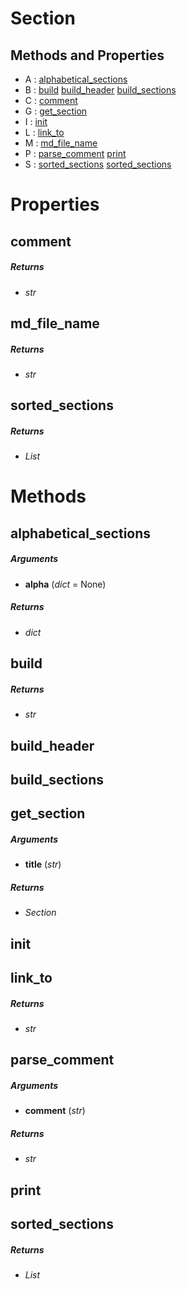# Section

## Methods and Properties
- A : [alphabetical_sections](#alphabetical_sections) 
- B : [build](#build) [build_header](#build_header) [build_sections](#build_sections) 
- C : [comment](#comment) 
- G : [get_section](#get_section) 
- I : [init](#init) 
- L : [link_to](#link_to) 
- M : [md_file_name](#md_file_name) 
- P : [parse_comment](#parse_comment) [print](#print) 
- S : [sorted_sections](#sorted_sections) [sorted_sections](#sorted_sections) 

# Properties

## comment

##### Returns

- _str_


## md_file_name

##### Returns

- _str_


## sorted_sections

##### Returns

- _List_



# Methods

## alphabetical_sections

##### Arguments

- **alpha** (_dict_ = None)

##### Returns

- _dict_


## build

##### Returns

- _str_


## build_header


## build_sections


## get_section

##### Arguments

- **title** (_str_)

##### Returns

- _Section_


## init


## link_to

##### Returns

- _str_


## parse_comment

##### Arguments

- **comment** (_str_)

##### Returns

- _str_


## print


## sorted_sections

##### Returns

- _List_



